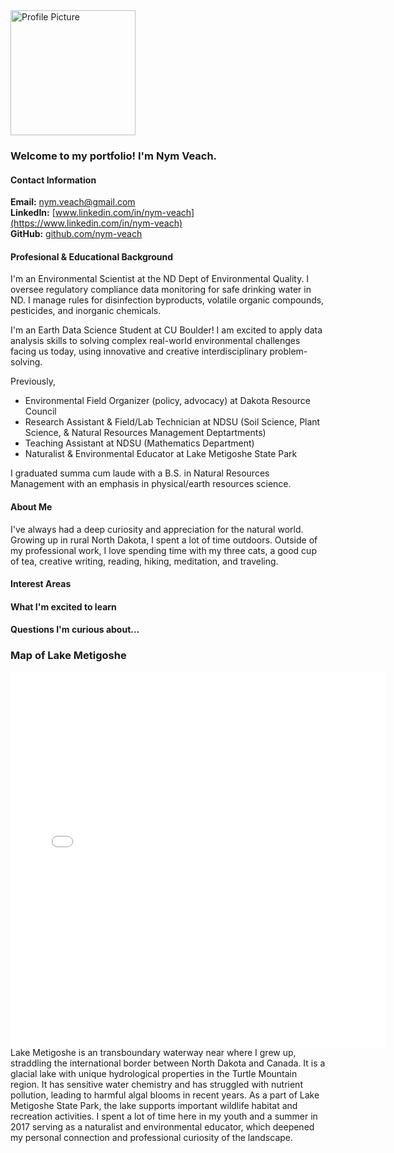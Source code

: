 <img src="img/Profile-Picture-Nym1.jpg" alt="Profile Picture" width="200">

### **Welcome to my portfolio! I'm Nym Veach.**

#### Contact Information
**Email:** [nym.veach@gmail.com](mailto:nym.veach@gmail.com)  
**LinkedIn:** [www.linkedin.com/in/nym-veach](https://www.linkedin.com/in/nym-veach)  
**GitHub:** [github.com/nym-veach](https://github.com/nym-veach)

#### Profesional & Educational Background
I'm an Environmental Scientist at the ND Dept of Environmental Quality. I oversee regulatory compliance data monitoring for safe drinking water in ND. I manage rules for disinfection byproducts, volatile organic compounds, pesticides, and inorganic chemicals. 

I'm an Earth Data Science Student at CU Boulder! I am excited to apply data analysis skills to solving complex real-world environmental challenges facing us today, using innovative and creative interdisciplinary problem-solving.

Previously,
* Environmental Field Organizer (policy, advocacy) at Dakota Resource Council
* Research Assistant & Field/Lab Technician at NDSU (Soil Science, Plant Science, & Natural Resources Management Deptartments)
* Teaching Assistant at NDSU (Mathematics Department)
* Naturalist & Environmental Educator at Lake Metigoshe State Park

I graduated summa cum laude with a B.S. in Natural Resources Management with an emphasis in physical/earth resources science.

#### About Me
I've always had a deep curiosity and appreciation for the natural world. Growing up in rural North Dakota, I spent a lot of time outdoors. Outside of my professional work, I love spending time with my three cats, a good cup of tea, creative writing, reading, hiking, meditation, and traveling.

#### Interest Areas
#### What I'm excited to learn
#### Questions I'm curious about...

### **Map of Lake Metigoshe**
<embed type="text/html" src="img/lakemetigoshe.html" width="600" height="600">
Lake Metigoshe is an transboundary waterway near where I grew up, straddling the international border between North Dakota and Canada. It is a glacial lake with unique hydrological properties in the Turtle Mountain region. It has sensitive water chemistry and has struggled with nutrient pollution, leading to harmful algal blooms in recent years. As a part of Lake Metigoshe State Park, the lake supports important wildlife habitat and recreation activities. I spent a lot of time here in my youth and a summer in 2017 serving as a naturalist and environmental educator, which deepened my personal connection and professional curiosity of the landscape.
